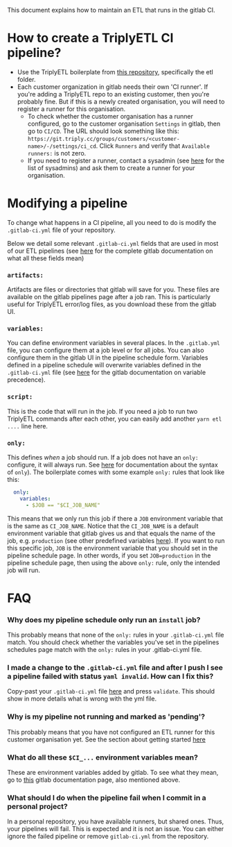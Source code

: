 This document explains how to maintain an ETL that runs in the gitlab CI.


# How to create a TriplyETL CI pipeline?

- Use the TriplyETL boilerplate from [this repository](https://git.triply.cc/triply/boilerplates), specifically the etl folder.
- Each customer organization in gitlab needs their own 'CI runner'. If you're adding a TriplyETL repo to an existing customer, then you're probably fine. But if this is a newly created organisation, you will need to register a runner for this organisation.
  - To check whether the customer organisation has a runner configured, go to the customer organisation `Settings` in gitlab, then go to `CI/CD`. The URL should look something like this: `https://git.triply.cc/groups/customers/<customer-name>/-/settings/ci_cd`. Click `Runners` and verify that `Available runners:` is not zero.
  - If you need to register a runner, contact a sysadmin (see [here](https://git.triply.cc/triply/documentation/-/wikis/pages/server-calamities/index#for-triply-members) for the list of sysadmins) and ask them to create a runner for your organisation.

# Modifying a pipeline

To change what happens in a CI pipeline, all you need to do is modify the `.gitlab-ci.yml` file of your repository.

Below we detail some relevant `.gitlab-ci.yml` fields that are used in most of our ETL pipelines (see [here](https://docs.gitlab.com/ee/ci/yaml/) for the complete gitlab documentation on what all these fields mean)

### `artifacts:`
Artifacts are files or directories that gitlab will save for you. These files are available on the gitlab pipelines page after a job ran. This is particularly useful for TriplyETL error/log files, as you download these from the gitlab UI.

### `variables:`
You can define environment variables in several places. In the `.gitlab.yml` file, you can configure them at a job level or for all jobs. You can also configure them in the gitlab UI in the pipeline schedule form. Variables defined in a pipeline schedule will overwrite variables defined in the `.gitlab-ci.yml` file (see [here](https://docs.gitlab.com/ee/ci/variables/index.html#cicd-variable-precedence) for the gitlab documentation on variable precedence).

### `script:`
This is the code that will run in the job. If you need a job to run two TriplyETL commands after each other, you can easily add another `yarn etl ....` line here.

### `only:`
This defines *when* a job should run. If a job does not have an `only:` configure, it will always run. See [here](https://docs.gitlab.com/ee/ci/yaml/#only--except) for documentation about the syntax of `only`). The boilerplate comes with some example `only:` rules that look like this:
```yml
  only:
    variables:
      - $JOB == "$CI_JOB_NAME"
```
This means that we only run this job if there a `JOB` environment variable that is the same as `CI_JOB_NAME`. Notice that the `CI_JOB_NAME` is a default environment variable that gitlab gives us and that equals the name of the job, e.g. `production` (see other predefined variables [here](https://docs.gitlab.com/ee/ci/variables/predefined_variables.html)).  If you want to run this specific job, `JOB` is the environment variable that you should set in the pipeline schedule page. In other words, if you set `JOB=production` in the pipeline schedule page, then using the above `only:` rule, only the intended job will run.




# FAQ

### Why does my pipeline schedule only run an `install` job?

This probably means that none of the `only:` rules in your `.gitlab-ci.yml` file match. You should check whether the variables you've set in the pipelines schedules page match with the `only:` rules in your .gitlab-ci.yml file.

### I made a change to the `.gitlab-ci.yml` file and after I push I see a pipeline failed with status `yaml invalid`. How can I fix this?

Copy-past your `.gitlab-ci.yml` file [here](https://git.triply.cc/triply/ratt/-/ci/lint) and press `validate`. This should show in more details what is wrong with the yml file.

### Why is my pipeline not running and marked as 'pending'?

This probably means that you have not configured an ETL runner for this customer organisation yet. See the section about getting started [here](#how-to-create-a-ratt-ci-pipeline)

### What do all these `$CI_...` environment variables mean?

These are environment variables added by gitlab. To see what they mean, go to [this](https://docs.gitlab.com/ee/ci/variables/predefined_variables.html) gitlab documentation page, also mentioned above.

### What should I do when the pipeline fail when I commit in a personal project?

In a personal repository, you have available runners, but shared ones. Thus, your pipelines will fail. This is expected and it is not an issue. You can either ignore the failed pipeline or remove `gitlab-ci.yml` from the repository.